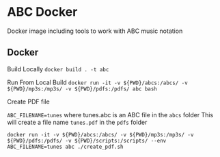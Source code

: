 # ABC Docker

Docker image including tools to work with ABC music notation

## Docker

Build Locally
`docker build . -t abc`

Run From Local Build
`docker run -it -v ${PWD}/abcs:/abcs/ -v ${PWD}/mp3s:/mp3s/ -v ${PWD}/pdfs:/pdfs/ abc bash`



Create PDF file

`ABC_FILENAME=tunes` where tunes.abc is an ABC file in the `abcs` folder
This will create a file name `tunes.pdf` in the `pdfs` folder

`docker run -it -v ${PWD}/abcs:/abcs/ -v ${PWD}/mp3s:/mp3s/ -v ${PWD}/pdfs:/pdfs/ -v ${PWD}/scripts:/scripts/ --env ABC_FILENAME=tunes abc ./create_pdf.sh`


